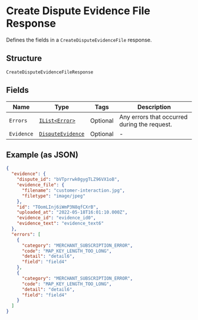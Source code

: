 
# Create Dispute Evidence File Response

Defines the fields in a `CreateDisputeEvidenceFile` response.

## Structure

`CreateDisputeEvidenceFileResponse`

## Fields

| Name | Type | Tags | Description |
|  --- | --- | --- | --- |
| `Errors` | [`IList<Error>`](../../doc/models/error.md) | Optional | Any errors that occurred during the request. |
| `Evidence` | [`DisputeEvidence`](../../doc/models/dispute-evidence.md) | Optional | - |

## Example (as JSON)

```json
{
  "evidence": {
    "dispute_id": "bVTprrwk0gygTLZ96VX1oB",
    "evidence_file": {
      "filename": "customer-interaction.jpg",
      "filetype": "image/jpeg"
    },
    "id": "TOomLInj6iWmP3N8qfCXrB",
    "uploaded_at": "2022-05-18T16:01:10.000Z",
    "evidence_id": "evidence_id0",
    "evidence_text": "evidence_text6"
  },
  "errors": [
    {
      "category": "MERCHANT_SUBSCRIPTION_ERROR",
      "code": "MAP_KEY_LENGTH_TOO_LONG",
      "detail": "detail6",
      "field": "field4"
    },
    {
      "category": "MERCHANT_SUBSCRIPTION_ERROR",
      "code": "MAP_KEY_LENGTH_TOO_LONG",
      "detail": "detail6",
      "field": "field4"
    }
  ]
}
```


